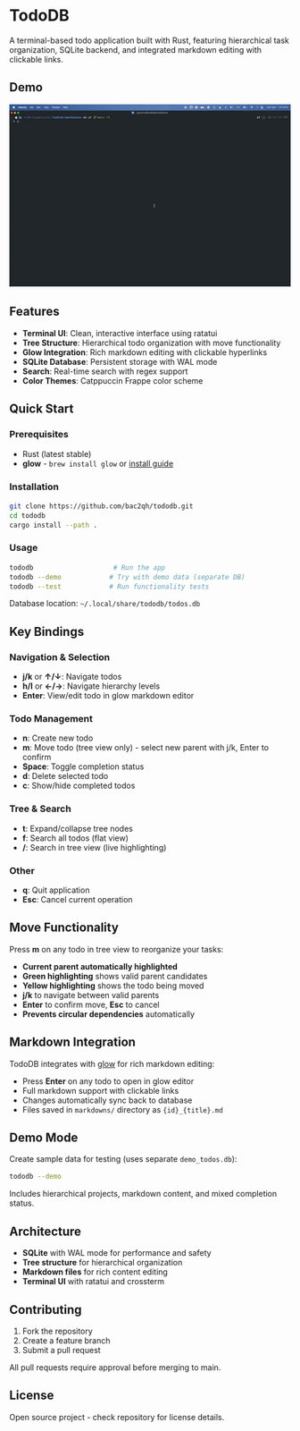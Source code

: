 # TodoDB

A terminal-based todo application built with Rust, featuring hierarchical task organization, SQLite backend, and integrated markdown editing with clickable links.

## Demo

![Demo](https://github.com/bac2qh/tododb/raw/main/demo.gif)

## Features

- **Terminal UI**: Clean, interactive interface using ratatui
- **Tree Structure**: Hierarchical todo organization with move functionality
- **Glow Integration**: Rich markdown editing with clickable hyperlinks
- **SQLite Database**: Persistent storage with WAL mode
- **Search**: Real-time search with regex support
- **Color Themes**: Catppuccin Frappe color scheme

## Quick Start

### Prerequisites
- Rust (latest stable)
- **glow** - `brew install glow` or [install guide](https://github.com/charmbracelet/glow#installation)

### Installation
```bash
git clone https://github.com/bac2qh/tododb.git
cd tododb
cargo install --path .
```

### Usage
```bash
tododb                    # Run the app
tododb --demo            # Try with demo data (separate DB)
tododb --test            # Run functionality tests
```

Database location: `~/.local/share/tododb/todos.db`

## Key Bindings

### Navigation & Selection
- **j/k** or **↑/↓**: Navigate todos
- **h/l** or **←/→**: Navigate hierarchy levels
- **Enter**: View/edit todo in glow markdown editor

### Todo Management
- **n**: Create new todo
- **m**: Move todo (tree view only) - select new parent with j/k, Enter to confirm
- **Space**: Toggle completion status
- **d**: Delete selected todo
- **c**: Show/hide completed todos

### Tree & Search
- **t**: Expand/collapse tree nodes
- **f**: Search all todos (flat view)
- **/**: Search in tree view (live highlighting)

### Other
- **q**: Quit application
- **Esc**: Cancel current operation

## Move Functionality

Press **m** on any todo in tree view to reorganize your tasks:
- **Current parent automatically highlighted**
- **Green highlighting** shows valid parent candidates
- **Yellow highlighting** shows the todo being moved
- **j/k** to navigate between valid parents
- **Enter** to confirm move, **Esc** to cancel
- **Prevents circular dependencies** automatically

## Markdown Integration

TodoDB integrates with [glow](https://github.com/charmbracelet/glow) for rich markdown editing:

- Press **Enter** on any todo to open in glow editor
- Full markdown support with clickable links
- Changes automatically sync back to database
- Files saved in `markdowns/` directory as `{id}_{title}.md`

## Demo Mode

Create sample data for testing (uses separate `demo_todos.db`):
```bash
tododb --demo
```

Includes hierarchical projects, markdown content, and mixed completion status.

## Architecture

- **SQLite** with WAL mode for performance and safety
- **Tree structure** for hierarchical organization
- **Markdown files** for rich content editing
- **Terminal UI** with ratatui and crossterm

## Contributing

1. Fork the repository
2. Create a feature branch
3. Submit a pull request

All pull requests require approval before merging to main.

## License

Open source project - check repository for license details.